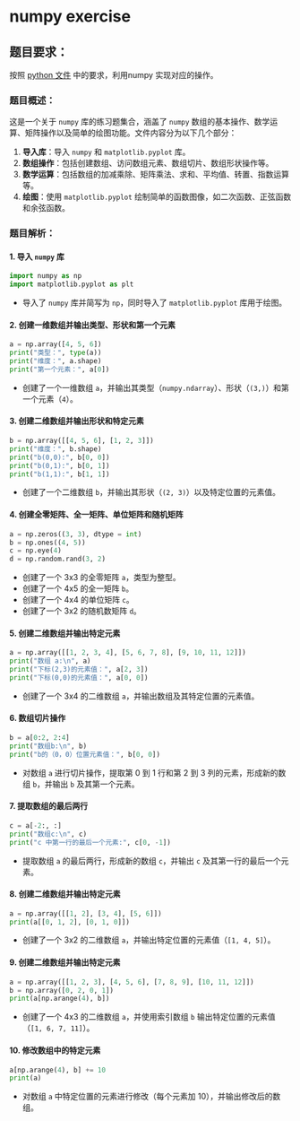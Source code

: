 # numpy exercise

## 题目要求： 

按照 [python 文件](https://github.com/OpenHUTB/nn/blob/main/src/chap01_warmup/numpy_tutorial.py) 中的要求，利用numpy 实现对应的操作。

### **题目概述：**

这是一个关于 `numpy` 库的练习题集合，涵盖了 `numpy` 数组的基本操作、数学运算、矩阵操作以及简单的绘图功能。文件内容分为以下几个部分：

1. **导入库**：导入 `numpy` 和 `matplotlib.pyplot` 库。
2. **数组操作**：包括创建数组、访问数组元素、数组切片、数组形状操作等。
3. **数学运算**：包括数组的加减乘除、矩阵乘法、求和、平均值、转置、指数运算等。
4. **绘图**：使用 `matplotlib.pyplot` 绘制简单的函数图像，如二次函数、正弦函数和余弦函数。

### **题目解析：**

#### 1. 导入 `numpy` 库
```python
import numpy as np
import matplotlib.pyplot as plt
```
- 导入了 `numpy` 库并简写为 `np`，同时导入了 `matplotlib.pyplot` 库用于绘图。

#### 2. 创建一维数组并输出类型、形状和第一个元素
```python
a = np.array([4, 5, 6])
print("类型：", type(a))
print("维度：", a.shape)
print("第一个元素：", a[0])
```
- 创建了一个一维数组 `a`，并输出其类型（`numpy.ndarray`）、形状（`(3,)`）和第一个元素（`4`）。

#### 3. 创建二维数组并输出形状和特定元素
```python
b = np.array([[4, 5, 6], [1, 2, 3]])
print("维度：", b.shape)
print("b(0,0):", b[0, 0])
print("b(0,1):", b[0, 1])
print("b(1,1):", b[1, 1])
```
- 创建了一个二维数组 `b`，并输出其形状（`(2, 3)`）以及特定位置的元素值。

#### 4. 创建全零矩阵、全一矩阵、单位矩阵和随机矩阵
```python
a = np.zeros((3, 3), dtype = int)
b = np.ones((4, 5))
c = np.eye(4)
d = np.random.rand(3, 2)
```
- 创建了一个 3x3 的全零矩阵 `a`，类型为整型。
- 创建了一个 4x5 的全一矩阵 `b`。
- 创建了一个 4x4 的单位矩阵 `c`。
- 创建了一个 3x2 的随机数矩阵 `d`。

#### 5. 创建二维数组并输出特定元素
```python
a = np.array([[1, 2, 3, 4], [5, 6, 7, 8], [9, 10, 11, 12]])
print("数组 a:\n", a)
print("下标(2,3)的元素值：", a[2, 3])
print("下标(0,0)的元素值：", a[0, 0])
```
- 创建了一个 3x4 的二维数组 `a`，并输出数组及其特定位置的元素值。

#### 6. 数组切片操作
```python
b = a[0:2, 2:4]
print("数组b:\n", b)
print("b的（0，0）位置元素值：", b[0, 0])
```
- 对数组 `a` 进行切片操作，提取第 0 到 1 行和第 2 到 3 列的元素，形成新的数组 `b`，并输出 `b` 及其第一个元素。

#### 7. 提取数组的最后两行
```python
c = a[-2:, :]
print("数组c:\n", c)
print("c 中第一行的最后一个元素:", c[0, -1])
```
- 提取数组 `a` 的最后两行，形成新的数组 `c`，并输出 `c` 及其第一行的最后一个元素。

#### 8. 创建二维数组并输出特定元素
```python
a = np.array([[1, 2], [3, 4], [5, 6]])
print(a[[0, 1, 2], [0, 1, 0]])
```
- 创建了一个 3x2 的二维数组 `a`，并输出特定位置的元素值（`[1, 4, 5]`）。

#### 9. 创建二维数组并输出特定元素
```python
a = np.array([[1, 2, 3], [4, 5, 6], [7, 8, 9], [10, 11, 12]])
b = np.array([0, 2, 0, 1])
print(a[np.arange(4), b])
```
- 创建了一个 4x3 的二维数组 `a`，并使用索引数组 `b` 输出特定位置的元素值（`[1, 6, 7, 11]`）。

#### 10. 修改数组中的特定元素
```python
a[np.arange(4), b] += 10
print(a)
```
- 对数组 `a` 中特定位置的元素进行修改（每个元素加 10），并输出修改后的数组。
